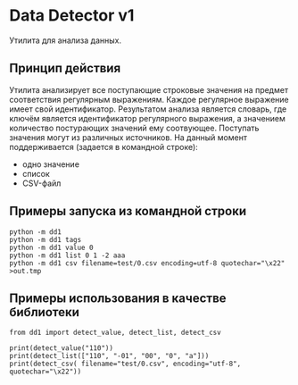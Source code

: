 # Data Detector v1
Утилита для анализа данных.

## Принцип действия
Утилита анализирует все поступающие строковые значения на предмет соответствия регулярным выражениям.
Каждое регулярное выражение имеет свой идентификатор.
Результатом анализа является словарь, где ключём является идентификатор регулярного выражения,
а значением количество постурающих значений ему соотвующее.
Поступать значения могут из различных источников.
На данный момент поддерживается (задается в командной строке):
* одно значение
* список
* CSV-файл

## Примеры запуска из командной строки

```
python -m dd1
python -m dd1 tags
python -m dd1 value 0
python -m dd1 list 0 1 -2 aaa
python -m dd1 csv filename=test/0.csv encoding=utf-8 quotechar="\x22" >out.tmp
```

## Примеры использования в качестве библиотеки

```
from dd1 import detect_value, detect_list, detect_csv

print(detect_value("110"))
print(detect_list(["110", "-01", "00", "0", "a"]))
print(detect_csv( filename="test/0.csv", encoding="utf-8", quotechar="\x22"))
```
